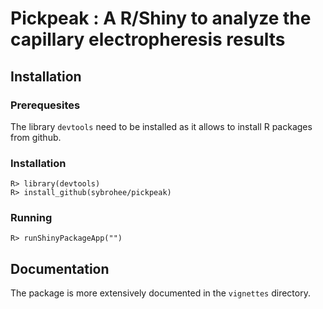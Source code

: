 # Pickpeak : A R/Shiny to analyze the capillary electropheresis results

## Installation
### Prerequesites 
The library  ```devtools``` need to be installed as it allows to install R packages from github.




### Installation

```
R> library(devtools)
R> install_github(sybrohee/pickpeak)
```

### Running

```
R> runShinyPackageApp("")
```

## Documentation
The package is more extensively documented in the ```vignettes``` directory. 